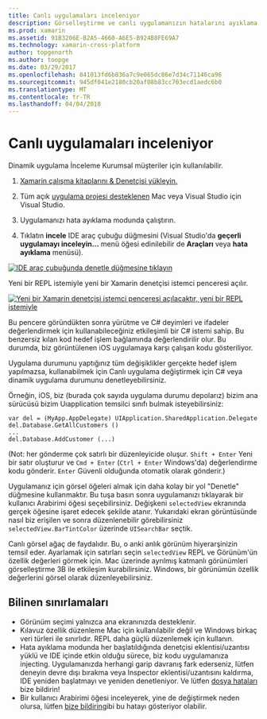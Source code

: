 ```yaml
---
title: Canlı uygulamaları inceleniyor
description: Görselleştirme ve canlı uygulamanızın hatalarını ayıklama
ms.prod: xamarin
ms.assetid: 91B3206E-B2A5-4660-A6E5-B924B8FE69A7
ms.technology: xamarin-cross-platform
author: topgenorth
ms.author: toopge
ms.date: 03/29/2017
ms.openlocfilehash: 841013fd6b836a7c9e065dc86e7d34c71146ca96
ms.sourcegitcommit: 945df041e2180cb20af08b83cc703ecd1aedc6b0
ms.translationtype: MT
ms.contentlocale: tr-TR
ms.lasthandoff: 04/04/2018
---
```

# <a name="inspecting-live-applications"></a>Canlı uygulamaları inceleniyor

Dinamik uygulama İnceleme Kurumsal müşteriler için kullanılabilir.


1. [Xamarin çalışma kitaplarını & Denetçisi yükleyin.](~/tools/inspector/install.md)

1. Tüm açık [uygulama projesi desteklenen](~/tools/inspector/install.md#supported-platforms) Mac veya Visual Studio için Visual Studio.
1. Uygulamanızı hata ayıklama modunda çalıştırın.
1. Tıklatın **incele** IDE araç çubuğu düğmesini (Visual Studio'da **geçerli uygulamayı inceleyin...**  menü öğesi edinilebilir de **Araçları** veya **hata ayıklama** menüsü).



[![](inspect-images/mac-heres-the-button.png "IDE araç çubuğunda denetle düğmesine tıklayın")](inspect-images/mac-heres-the-button.png#lightbox)

Yeni bir REPL istemiyle yeni bir Xamarin denetçisi istemci penceresi açılır.

[![](inspect-images/inspector-0.7.0-map-inspect-small.png "Yeni bir Xamarin denetçisi istemci penceresi açılacaktır, yeni bir REPL istemiyle")](inspect-images/inspector-0.7.0-map-inspect.png#lightbox)

Bu pencere göründükten sonra yürütme ve C# deyimleri ve ifadeler değerlendirmek için kullanabileceğiniz etkileşimli bir C# istemi sahip. Bu benzersiz kılan kod hedef işlem bağlamında değerlendirilir olur. Bu durumda, biz görüntülenen iOS uygulamaya karşı çalışan kodu gösteriliyor.

Uygulama durumunu yaptığınız tüm değişiklikler gerçekte hedef işlem yapılmazsa, kullanabilmek için Canlı uygulama değiştirmek için C# veya dinamik uygulama durumunu denetleyebilirsiniz.

Örneğin, iOS, biz (burada çok sayıda uygulama durumu depolarız) bizim ana sürücüsü bizim Uıapplication temsilci sınıfı bulmak isteyebilirsiniz:

    var del = (MyApp.AppDelegate) UIApplication.SharedApplication.Delegate
    del.Database.GetAllCustomers ()
    ...
    del.Database.AddCustomer (...)

(Not: her gönderme çok satırlı bir düzenleyicide oluşur. `Shift + Enter` Yeni bir satır oluşturur ve `Cmd + Enter` (`Ctrl + Enter` Windows'da) değerlendirme kodu gönderir. `Enter` Güvenli olduğunda otomatik olarak gönderir.)

Uygulamanız için görsel öğeleri almak için daha kolay bir yol "Denetle" düğmesine kullanmaktır. Bu tuşa basın sonra uygulamanızı tıklayarak bir kullanıcı Arabirimi öğesi seçebilirsiniz. Değişkeni `selectedView` ekranında gerçek öğesine işaret edecek şekilde atanır. Yukarıdaki ekran görüntüsünde nasıl biz erişilen ve sonra düzenlenebilir görebilirsiniz `selectedView.BarTintColor` üzerinde `UISearchBar` seçtik.

Canlı görsel ağaç de faydalıdır. Bu, o anki anlık görünüm hiyerarşinizin temsil eder. Ayarlamak için satırları seçin `selectedView` REPL ve Görünüm'ün özellik değerleri görmek için. Mac üzerinde ayrılmış katmanlı görünümleri görselleştirme 3B ile etkileşim kurabilirsiniz. Windows, bir görünümün özellik değerlerini görsel olarak düzenleyebilirsiniz.

## <a name="known-limitations"></a>Bilinen sınırlamaları

 - Görünüm seçimi yalnızca ana ekranınızda desteklenir.
 - Kılavuz özellik düzenleme Mac için kullanılabilir değil ve Windows birkaç veri türleri ile sınırlıdır. REPL daha güçlü düzenlemek için kullanın.
 - Hata ayıklama modunda her başlatıldığında denetçisi eklentisi/uzantısı yüklü ve IDE içinde etkin olduğu sürece, biz kodu uygulamanıza injecting. Uygulamanızda herhangi garip davranış fark ederseniz, lütfen deneyin devre dışı bırakma veya Inspector eklentisi/uzantısını kaldırma, IDE yeniden başlatmayı ve yeniden denetleniyor. Ve lütfen [dosya hataları](~/tools/inspector/install.md#reporting-bugs) bize bildirin!
 - Bir kullanıcı Arabirimi öğesi inceleyerek, yine de değiştirmek neden olursa, lütfen [bize bildirin](~/tools/inspector/install.md#reporting-bugs)gibi bu hatayı gösteriyor olabilir.


